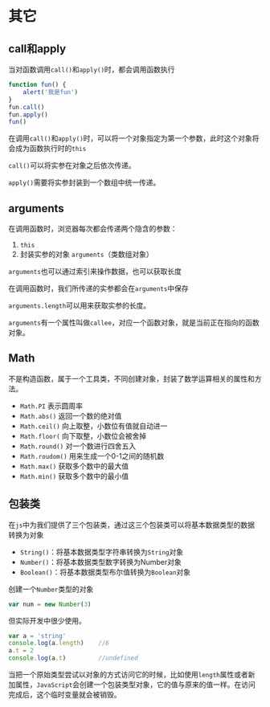 # 其它

## call和apply

当对函数调用`call()`和`apply()`时，都会调用函数执行

```js
function fun() {
    alert('我是fun')
}
fun.call()
fun.apply()
fun()
```

在调用`call()`和`apply()`时，可以将一个对象指定为第一个参数，此时这个对象将会成为函数执行时的`this`

`call()`可以将实参在对象之后依次传递。

`apply()`需要将实参封装到一个数组中统一传递。

## arguments

在调用函数时，浏览器每次都会传递两个隐含的参数：

1. `this`
2. 封装实参的对象 `arguments`（类数组对象）

`arguments`也可以通过索引来操作数据，也可以获取长度

在调用函数时，我们所传递的实参都会在`arguments`中保存

`arguments.length`可以用来获取实参的长度。

`arguments`有一个属性叫做`callee`，对应一个函数对象，就是当前正在指向的函数对象。

## Math

不是构造函数，属于一个工具类，不同创建对象，封装了数学运算相关的属性和方法。

- `Math.PI`   表示圆周率
- `Math.abs()`   返回一个数的绝对值
- `Math.ceil()` 向上取整，小数位有值就自动进一
- `Math.floor(`  向下取整，小数位会被舍掉
- `Math.round()`  对一个数进行四舍五入
- `Math.roudom()` 用来生成一个0-1之间的随机数
- `Math.max()` 获取多个数中的最大值
- `Math.min()` 获取多个数中的最小值

## 包装类

在`js`中为我们提供了三个包装类，通过这三个包装类可以将基本数据类型的数据转换为对象

- `String()`：将基本数据类型字符串转换为`String`对象
- `Number()`：将基本数据类型数字转换为Number对象
- `Boolean()`：将基本数据类型布尔值转换为`Boolean`对象

创建一个`Number`类型的对象

```js
var num = new Number(3)
```

但实际开发中很少使用。

```js
var a = 'string'
console.log(a.length)    //6
a.t = 2
console.log(a.t)         //undefined
```

当把一个原始类型尝试以对象的方式访问它的时候，比如使用`length`属性或者新加属性，`JavaScript`会创建一个包装类型对象，它的值与原来的值一样。在访问完成后，这个临时变量就会被销毁。

